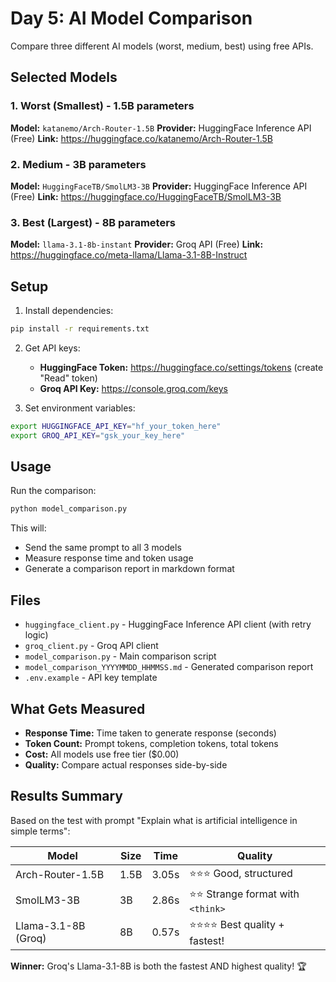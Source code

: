 # Day 5: AI Model Comparison

Compare three different AI models (worst, medium, best) using free APIs.

## Selected Models

### 1. Worst (Smallest) - 1.5B parameters
**Model:** `katanemo/Arch-Router-1.5B`
**Provider:** HuggingFace Inference API (Free)
**Link:** https://huggingface.co/katanemo/Arch-Router-1.5B

### 2. Medium - 3B parameters
**Model:** `HuggingFaceTB/SmolLM3-3B`
**Provider:** HuggingFace Inference API (Free)
**Link:** https://huggingface.co/HuggingFaceTB/SmolLM3-3B

### 3. Best (Largest) - 8B parameters
**Model:** `llama-3.1-8b-instant`
**Provider:** Groq API (Free)
**Link:** https://huggingface.co/meta-llama/Llama-3.1-8B-Instruct

## Setup

1. Install dependencies:
```bash
pip install -r requirements.txt
```

2. Get API keys:
   - **HuggingFace Token:** https://huggingface.co/settings/tokens (create "Read" token)
   - **Groq API Key:** https://console.groq.com/keys

3. Set environment variables:
```bash
export HUGGINGFACE_API_KEY="hf_your_token_here"
export GROQ_API_KEY="gsk_your_key_here"
```

## Usage

Run the comparison:
```bash
python model_comparison.py
```

This will:
- Send the same prompt to all 3 models
- Measure response time and token usage
- Generate a comparison report in markdown format

## Files

- `huggingface_client.py` - HuggingFace Inference API client (with retry logic)
- `groq_client.py` - Groq API client
- `model_comparison.py` - Main comparison script
- `model_comparison_YYYYMMDD_HHMMSS.md` - Generated comparison report
- `.env.example` - API key template

## What Gets Measured

- **Response Time:** Time taken to generate response (seconds)
- **Token Count:** Prompt tokens, completion tokens, total tokens
- **Cost:** All models use free tier ($0.00)
- **Quality:** Compare actual responses side-by-side

## Results Summary

Based on the test with prompt "Explain what is artificial intelligence in simple terms":

| Model | Size | Time | Quality |
|-------|------|------|---------|
| Arch-Router-1.5B | 1.5B | 3.05s | ⭐⭐⭐ Good, structured |
| SmolLM3-3B | 3B | 2.86s | ⭐⭐ Strange format with `<think>` |
| Llama-3.1-8B (Groq) | 8B | 0.57s | ⭐⭐⭐⭐ Best quality + fastest! |

**Winner:** Groq's Llama-3.1-8B is both the fastest AND highest quality! 🏆
